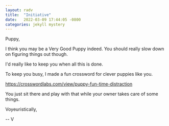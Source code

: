 ```yaml
---
layout: radv
title:  "Initiative"
date:   2022-03-09 17:44:05 -0800
categories: jekyll mystery
---
```



Puppy,

I think you may be a Very Good Puppy indeed. You should really slow down on figuring things out though.

I'd really like to keep you when all this is done.

To keep you busy, I made a fun crossword for clever puppies like you.

https://crosswordlabs.com/view/puppy-fun-time-distraction

You just sit there and play with that while your owner takes care of some things.

Voyeuristically,

-- V